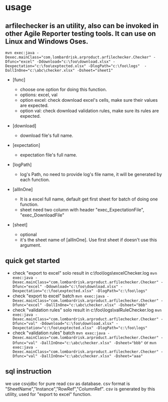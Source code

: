 usage 
===
arfilechecker is an utility, also can be invoked in other Agile Reporter testing tools. It can use on Linux and Windows Oses.
------
	mvn exec:java -Dexec.mainClass="com.lombardrisk.arproduct.arfilechecker.Checker" -Dfunc="excel" -Ddownload="c:\foo\download.xlsx" -Dexpectation="c:\foo\exptected.xlsx" -DlogPath="c:\foo\logs"  -DallInOne="c:\abc\checker.xlsx" -Dsheet="sheet1"

* [func]
    * choose one option for doing this function.
	* options: excel, val
    * option excel: check download excel's cells, make sure their values are expected.
    * option val: check download validation rules, make sure its rules are expected.
	
* [download]
	* download file's full name.
    
* [expectation]
	* expectation file's full name.

* [logPath]
	* log's Path, no need to provide log's file name, it will be generated by each function.

* [allInOne]
	* It is a excel full name, default get first sheet for batch of doing one function.
    * sheet need two column with header "exec_ExpectationFile", "exec_DownloadFile"	

* [sheet]
    * optional
    * it's the sheet name of [allInOne]. Use first sheet if doesn't use this argument.
    


quick get started
-------------------------------------------
* check "export to excel" solo
    result in c:\foo\logs\excelChecker.log
    `mvn exec:java -Dexec.mainClass="com.lombardrisk.arproduct.arfilechecker.Checker" -Dfunc="excel" -Ddownload="c:\foo\download.xlsx" -Dexpectation="c:\foo\exptected.xlsx" -DlogPath="c:\foo\logs"`
* check "export to excel" batch
    `mvn exec:java -Dexec.mainClass="com.lombardrisk.arproduct.arfilechecker.Checker" -Dfunc="excel" -DallInOne="c:\abc\checker.xlsx" -Dsheet="bbb"`
* check "validation rules" solo
    result in c:\foo\logs\valRuleChecker.log
    `mvn exec:java -Dexec.mainClass="com.lombardrisk.arproduct.arfilechecker.Checker" -Dfunc="val" -Ddownload="c:\foo\download.xlsx" -Dexpectation="c:\foo\exptected.xlsx" -DlogPath="c:\foo\logs"`
* check "validation rules" batch
    `mvn exec:java -Dexec.mainClass="com.lombardrisk.arproduct.arfilechecker.Checker" -Dfunc="val" -DallInOne="c:\abc\checker.xlsx" -Dsheet="bbb"`
    or
    `mvn exec:java -Dexec.mainClass="com.lombardrisk.arproduct.arfilechecker.Checker" -Dfunc="val" -DallInOne="c:\abc\checker.xlsx" -Dsheet="aaa"`

sql instruction
-------------------------------------------
we use csvjdbc for pure read csv as database. csv format is "SheetName","Instance","RowRef","ColumnRef". csv is generated by this utility, used for "export to excel" function.
